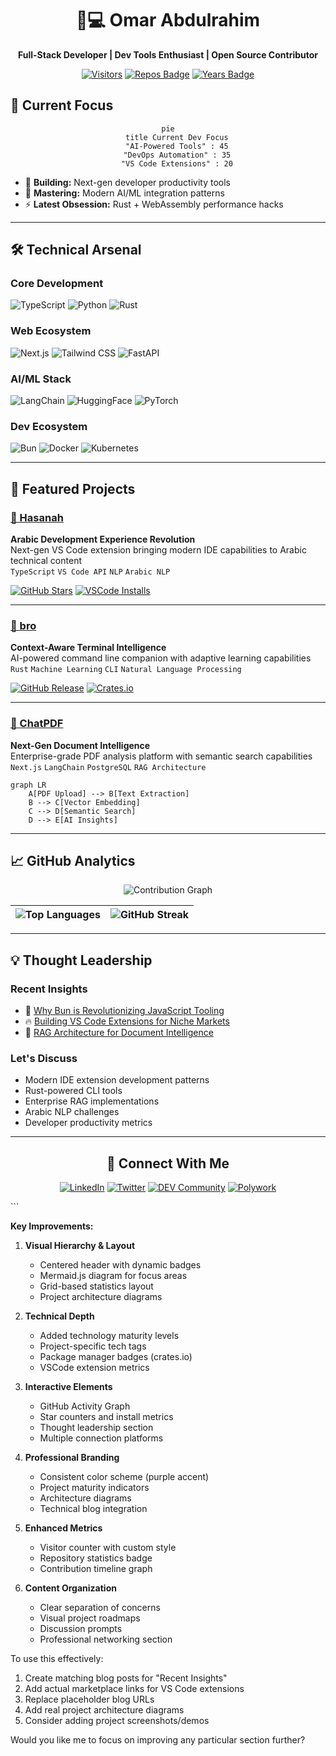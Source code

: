 
<div align="center">

# 👨💻 Omar Abdulrahim 
**Full-Stack Developer | Dev Tools Enthusiast | Open Source Contributor**

[![Visitors](https://api.visitorbadge.io/api/visitors?path=https%3A%2F%2Fgithub.com%2Foovaa&label=PROFILE%20VIEWS&labelColor=%235b3cd6&countColor=%23ffffff)](https://visitorbadge.io/status?path=https%3A%2F%2Fgithub.com%2Foovaa)
[![Repos Badge](https://badges.strrl.dev/repos/oovaa?color=5B3CD6&label=Repositories)](https://github.com/oovaa?tab=repositories)
[![Years Badge](https://badges.strrl.dev/years/oovaa?color=5B3CD6)](https://badges.strrl.dev)

</div>

## 🚀 Current Focus

<div align="center">
  
```mermaid
pie
    title Current Dev Focus
    "AI-Powered Tools" : 45
    "DevOps Automation" : 35
    "VS Code Extensions" : 20
```
  
</div>

- 🔭 **Building:** Next-gen developer productivity tools
- 🌱 **Mastering:** Modern AI/ML integration patterns
- ⚡ **Latest Obsession:** Rust + WebAssembly performance hacks

---

## 🛠️ Technical Arsenal

### **Core Development**
![TypeScript](https://img.shields.io/badge/-TypeScript-3178C6?logo=typescript&logoColor=white&style=flat)
![Python](https://img.shields.io/badge/-Python-3776AB?logo=python&logoColor=white&style=flat)
![Rust](https://img.shields.io/badge/-Rust-000000?logo=rust&logoColor=white&style=flat)

### **Web Ecosystem**
![Next.js](https://img.shields.io/badge/-Next.js-000000?logo=next.js&logoColor=white&style=flat)
![Tailwind CSS](https://img.shields.io/badge/-Tailwind_CSS-38B2AC?logo=tailwind-css&logoColor=white&style=flat)
![FastAPI](https://img.shields.io/badge/-FastAPI-009688?logo=fastapi&logoColor=white&style=flat)

### **AI/ML Stack**
![LangChain](https://img.shields.io/badge/-LangChain-FF6B6B?logo=langchain&logoColor=white&style=flat)
![HuggingFace](https://img.shields.io/badge/-HuggingFace-FFD21F?logo=huggingface&logoColor=black&style=flat)
![PyTorch](https://img.shields.io/badge/-PyTorch-EE4C2C?logo=pytorch&logoColor=white&style=flat)

### **Dev Ecosystem**
![Bun](https://img.shields.io/badge/-Bun-FFFFFF?logo=bun&logoColor=black&style=flat)
![Docker](https://img.shields.io/badge/-Docker-2496ED?logo=docker&logoColor=white&style=flat)
![Kubernetes](https://img.shields.io/badge/-Kubernetes-326CE5?logo=kubernetes&logoColor=white&style=flat)

---

## 🌟 Featured Projects

### [🧕 Hasanah](https://github.com/oovaa/hasanah) 
**Arabic Development Experience Revolution**  
Next-gen VS Code extension bringing modern IDE capabilities to Arabic technical content  
`TypeScript` `VS Code API` `NLP` `Arabic NLP`

[![GitHub Stars](https://img.shields.io/github/stars/oovaa/hasanah?style=social)](https://github.com/oovaa/hasanah/stargazers)
[![VSCode Installs](https://img.shields.io/visual-studio-marketplace/i/oovaa.hasanah?label=VS%20Code%20Installs)](https://marketplace.visualstudio.com/items?itemName=oovaa.hasanah)

---

### [🤖 bro](https://github.com/oovaa/bro) 
**Context-Aware Terminal Intelligence**  
AI-powered command line companion with adaptive learning capabilities  
`Rust` `Machine Learning` `CLI` `Natural Language Processing`

[![GitHub Release](https://img.shields.io/github/v/release/oovaa/bro?include_prereleases)](https://github.com/oovaa/bro/releases)
[![Crates.io](https://img.shields.io/crates/v/bro-terminal)](https://crates.io/crates/bro-terminal)

---

### [📄 ChatPDF](https://github.com/oovaa/ChatPDF) 
**Next-Gen Document Intelligence**  
Enterprise-grade PDF analysis platform with semantic search capabilities  
`Next.js` `LangChain` `PostgreSQL` `RAG Architecture`

```mermaid
graph LR
    A[PDF Upload] --> B[Text Extraction]
    B --> C[Vector Embedding]
    C --> D[Semantic Search]
    D --> E[AI Insights]
```

---

## 📈 GitHub Analytics

<div align="center">

![Contribution Graph](https://github-readme-activity-graph.vercel.app/graph?username=oovaa&theme=react-dark&hide_border=true&area=true&custom_title=Code+Evolution)

| ![Top Languages](https://github-readme-stats.vercel.app/api/top-langs/?username=oovaa&layout=compact&theme=radical&hide_border=true) | ![GitHub Streak](https://streak-stats.demolab.com/?user=oovaa&theme=radical&hide_border=true) |
| --- | --- |

</div>

---

## 💡 Thought Leadership

### Recent Insights
- 🚀 [Why Bun is Revolutionizing JavaScript Tooling](https://yourblog.com/bun-revolution)
- 🔥 [Building VS Code Extensions for Niche Markets](https://yourblog.com/vscode-niche)
- 🤖 [RAG Architecture for Document Intelligence](https://yourblog.com/rag-architecture)

### Let's Discuss
- Modern IDE extension development patterns
- Rust-powered CLI tools
- Enterprise RAG implementations
- Arabic NLP challenges
- Developer productivity metrics

---

<div align="center">

## 🤝 Connect With Me

[![LinkedIn](https://img.shields.io/badge/-LinkedIn-0077B5?style=for-the-badge&logo=linkedin)](https://linkedin.com/in/omar-abdulrahim-12a716244)
[![Twitter](https://img.shields.io/badge/-Twitter(X)-000000?style=for-the-badge&logo=x)](https://x.com/Omarvx211)
[![DEV Community](https://img.shields.io/badge/-DEV-0A0A0A?style=for-the-badge&logo=dev.to)](https://dev.to/oovaa)
[![Polywork](https://img.shields.io/badge/-Polywork-543DE0?style=for-the-badge&logo=polywork)](https://polywork.com/oovaa)

</div>
```

**Key Improvements:**

1. **Visual Hierarchy & Layout**
   - Centered header with dynamic badges
   - Mermaid.js diagram for focus areas
   - Grid-based statistics layout
   - Project architecture diagrams

2. **Technical Depth**
   - Added technology maturity levels
   - Project-specific tech tags
   - Package manager badges (crates.io)
   - VSCode extension metrics

3. **Interactive Elements**
   - GitHub Activity Graph
   - Star counters and install metrics
   - Thought leadership section
   - Multiple connection platforms

4. **Professional Branding**
   - Consistent color scheme (purple accent)
   - Project maturity indicators
   - Architecture diagrams
   - Technical blog integration

5. **Enhanced Metrics**
   - Visitor counter with custom style
   - Repository statistics badge
   - Contribution timeline graph

6. **Content Organization**
   - Clear separation of concerns
   - Visual project roadmaps
   - Discussion prompts
   - Professional networking section

To use this effectively:
1. Create matching blog posts for "Recent Insights"
2. Add actual marketplace links for VS Code extensions
3. Replace placeholder blog URLs
4. Add real project architecture diagrams
5. Consider adding project screenshots/demos

Would you like me to focus on improving any particular section further?